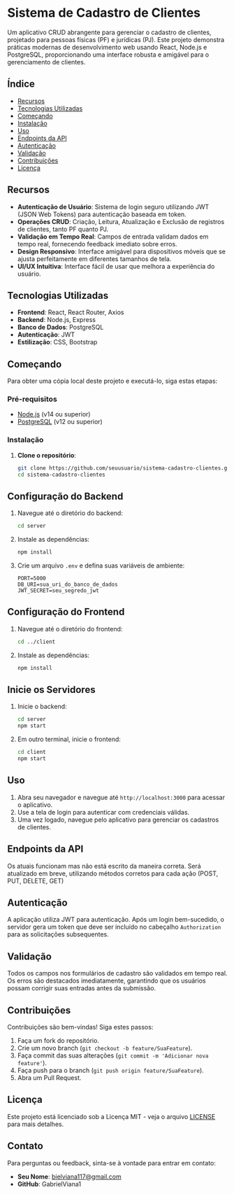 # Sistema de Cadastro de Clientes

Um aplicativo CRUD abrangente para gerenciar o cadastro de clientes, projetado para pessoas físicas (PF) e jurídicas (PJ). Este projeto demonstra práticas modernas de desenvolvimento web usando React, Node.js e PostgreSQL, proporcionando uma interface robusta e amigável para o gerenciamento de clientes.

## Índice

- [Recursos](#recursos)
- [Tecnologias Utilizadas](#tecnologias-utilizadas)
- [Começando](#começando)
- [Instalação](#instalação)
- [Uso](#uso)
- [Endpoints da API](#endpoints-da-api)
- [Autenticação](#autenticação)
- [Validação](#validação)
- [Contribuições](#contribuições)
- [Licença](#licença)

## Recursos

- **Autenticação de Usuário**: Sistema de login seguro utilizando JWT (JSON Web Tokens) para autenticação baseada em token.
- **Operações CRUD**: Criação, Leitura, Atualização e Exclusão de registros de clientes, tanto PF quanto PJ.
- **Validação em Tempo Real**: Campos de entrada validam dados em tempo real, fornecendo feedback imediato sobre erros.
- **Design Responsivo**: Interface amigável para dispositivos móveis que se ajusta perfeitamente em diferentes tamanhos de tela.
- **UI/UX Intuitiva**: Interface fácil de usar que melhora a experiência do usuário.

## Tecnologias Utilizadas

- **Frontend**: React, React Router, Axios
- **Backend**: Node.js, Express
- **Banco de Dados**: PostgreSQL
- **Autenticação**: JWT
- **Estilização**: CSS, Bootstrap

## Começando

Para obter uma cópia local deste projeto e executá-lo, siga estas etapas:

### Pré-requisitos

- [Node.js](https://nodejs.org/en/download/) (v14 ou superior)
- [PostgreSQL](https://www.postgresql.org/download/) (v12 ou superior)

### Instalação

1. **Clone o repositório**:
   ```bash
   git clone https://github.com/seuusuario/sistema-cadastro-clientes.git
   cd sistema-cadastro-clientes
## Configuração do Backend

1. Navegue até o diretório do backend:
   ```bash
   cd server
   ```

2. Instale as dependências:
   ```bash
   npm install
   ```

3. Crie um arquivo `.env` e defina suas variáveis de ambiente:
   ```plaintext
   PORT=5000
   DB_URI=sua_uri_do_banco_de_dados
   JWT_SECRET=seu_segredo_jwt
   ```

## Configuração do Frontend

1. Navegue até o diretório do frontend:
   ```bash
   cd ../client
   ```

2. Instale as dependências:
   ```bash
   npm install
   ```

## Inicie os Servidores

1. Inicie o backend:
   ```bash
   cd server
   npm start
   ```

2. Em outro terminal, inicie o frontend:
   ```bash
   cd client
   npm start
   ```

## Uso

1. Abra seu navegador e navegue até `http://localhost:3000` para acessar o aplicativo.
2. Use a tela de login para autenticar com credenciais válidas.
3. Uma vez logado, navegue pelo aplicativo para gerenciar os cadastros de clientes.

## Endpoints da API
Os atuais funcionam mas não está escrito da maneira correta.
Será atualizado em breve, utilizando métodos corretos para cada ação (POST, PUT, DELETE, GET)


## Autenticação

A aplicação utiliza JWT para autenticação. Após um login bem-sucedido, o servidor gera um token que deve ser incluído no cabeçalho `Authorization` para as solicitações subsequentes.

## Validação

Todos os campos nos formulários de cadastro são validados em tempo real. Os erros são destacados imediatamente, garantindo que os usuários possam corrigir suas entradas antes da submissão.

## Contribuições

Contribuições são bem-vindas! Siga estes passos:

1. Faça um fork do repositório.
2. Crie um novo branch (`git checkout -b feature/SuaFeature`).
3. Faça commit das suas alterações (`git commit -m 'Adicionar nova feature'`).
4. Faça push para o branch (`git push origin feature/SuaFeature`).
5. Abra um Pull Request.

## Licença

Este projeto está licenciado sob a Licença MIT - veja o arquivo [LICENSE](LICENSE) para mais detalhes.

## Contato

Para perguntas ou feedback, sinta-se à vontade para entrar em contato:

- **Seu Nome**: bielviana117@gmail.com
- **GitHub**: GabrielViana1

